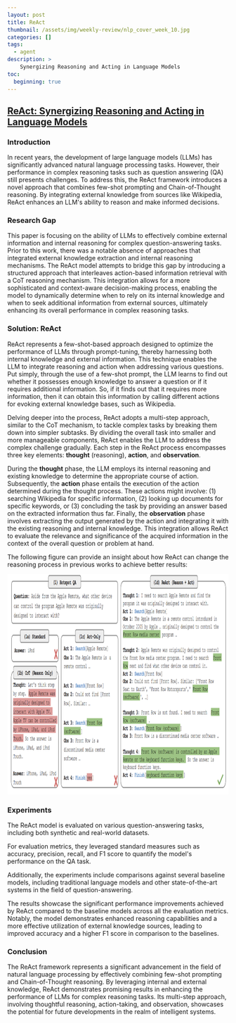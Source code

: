 ```yaml
---
layout: post
title: ReAct
thumbnail: /assets/img/weekly-review/nlp_cover_week_10.jpg
categories: []
tags:
  - agent
description: >
    Synergizing Reasoning and Acting in Language Models
toc:
  beginning: true
---
```




## [ReAct: Synergizing Reasoning and Acting in Language Models][ReActPaper]


### Introduction

In recent years, the development of large language models (LLMs) has significantly advanced natural language processing tasks. However, their performance in complex reasoning tasks such as question answering (QA) still presents challenges. To address this, the ReAct framework introduces a novel approach that combines few-shot prompting and Chain-of-Thought reasoning. By integrating external knowledge from sources like Wikipedia, ReAct enhances an LLM's ability to reason and make informed decisions. 

### Research Gap

This paper is focusing on the ability of LLMs to effectively combine external information and internal reasoning for complex question-answering tasks. Prior to this work, there was a notable absence of approaches that integrated external knowledge extraction and internal reasoning mechanisms. The ReAct model attempts to bridge this gap by introducing a structured approach that interleaves action-based information retrieval with a CoT reasoning mechanism. This integration allows for a more sophisticated and context-aware decision-making process, enabling the model to dynamically determine when to rely on its internal knowledge and when to seek additional information from external sources, ultimately enhancing its overall performance in complex reasoning tasks.

### Solution: ReAct

ReAct represents a few-shot-based approach designed to optimize the performance of LLMs through prompt-tuning, thereby harnessing both internal knowledge and external information. This technique enables the LLM to integrate reasoning and action when addressing various questions. Put simply, through the use of a few-shot prompt, the LLM learns to find out whether it possesses enough knowledge to answer a question or if it requires additional information. So, if it finds out that it requires more information, then it can obtain this information by calling different actions for evoking external knowledge bases, such as Wikipedia.


Delving deeper into the process, ReAct adopts a multi-step approach, similar to the CoT mechanism, to tackle complex tasks by breaking them down into simpler subtasks. By dividing the overall task into smaller and more manageable components, ReAct enables the LLM to address the complex challenge gradually. Each step in the ReAct process encompasses three key elements: **thought** (reasoning), **action**, and **observation**.


During the **thought** phase, the LLM employs its internal reasoning and existing knowledge to determine the appropriate course of action. Subsequently, the **action** phase entails the execution of the action determined during the thought process. These actions might involve: (1) searching Wikipedia for specific information, (2) looking up documents for specific keywords, or (3) concluding the task by providing an answer based on the extracted information thus far. Finally, the **observation** phase involves extracting the output generated by the action and integrating it with the existing reasoning and internal knowledge. This integration allows ReAct to evaluate the relevance and significance of the acquired information in the context of the overall question or problem at hand.


The following figure can provide an insight about how ReAct can change the reasoning process in previous works to achieve better results:

<p style="text-align:center;"><img src="/assets/img/weekly-review/react_architecture.png" alt="The Architecture" width="850" height="500"></p>




### Experiments

The ReAct model is evaluated on various question-answering tasks, including both synthetic and real-world datasets.

For evaluation metrics, they leveraged standard measures such as accuracy, precision, recall, and F1 score to quantify the model's performance on the QA task. 

Additionally, the experiments include comparisons against several baseline models, including traditional language models and other state-of-the-art systems in the field of question-answering.


The results showcase the significant performance improvements achieved by ReAct compared to the baseline models across all the evaluation metrics. Notably, the model demonstrates enhanced reasoning capabilities and a more effective utilization of external knowledge sources, leading to improved accuracy and a higher F1 score in comparison to the baselines. 


### Conclusion

The ReAct framework represents a significant advancement in the field of natural language processing by effectively combining few-shot prompting and Chain-of-Thought reasoning. By leveraging internal and external knowledge, ReAct demonstrates promising results in enhancing the performance of LLMs for complex reasoning tasks. Its multi-step approach, involving thoughtful reasoning, action-taking, and observation, showcases the potential for future developments in the realm of intelligent systems.



[ReActPaper]: https://arxiv.org/pdf/2210.03629.pdf
[ReActSum]: /blog/2023/week-10/#react-synergizing-reasoning-and-acting-in-language-models
